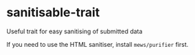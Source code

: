# sanitisable-trait
Useful trait for easy sanitising of submitted data

If you need to use the HTML sanitiser, install `mews/purifier` first.
